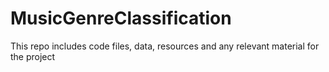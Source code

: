 # MusicGenreClassification
This repo includes code files, data, resources and any relevant material for the project 
